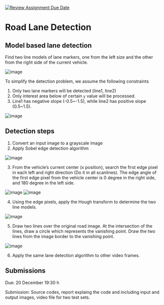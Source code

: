 [![Review Assignment Due Date](https://classroom.github.com/assets/deadline-readme-button-24ddc0f5d75046c5622901739e7c5dd533143b0c8e959d652212380cedb1ea36.svg)](https://classroom.github.com/a/KepKNfCK)
# Road Lane Detection

## Model based lane detection

Find two line models of lane markers, one from the left size and the other from the right side of the current vehicle.

![image](https://user-images.githubusercontent.com/7046889/198094792-7992c1e4-3729-4484-9b03-beb5a606380b.png)

To simplify the detection problem, we assume the following constraints
   1. Only two lane markers will be detected (line1, line2)
   2. Only interest area below of certain ```y``` value will be processed. 
   3. Line1 has negative slope (-0.5~-1.5), while line2 has positive slope (0.5~1.5).

![image](https://user-images.githubusercontent.com/7046889/198095755-b81086c1-c90c-4886-adcf-5b4880b38654.png)

## Detection steps

  1. Convert an input image to a grayscale image
  2. Apply Sobel edge detection algorithm 

![image](https://user-images.githubusercontent.com/7046889/198096068-dab3c791-bfbb-411a-b7a5-4781c2003d26.png)

  3. From the vehicle’s current center (x position), search the first edge pixel in each left and right direction (Do it in all scanlines). The edge angle of the first edge pixel from the vehicle center is 0 degree in the right side, and 180 degree in the left side. 

![image](https://user-images.githubusercontent.com/7046889/198096585-dc5da48f-783d-4034-a773-09300083cd01.png)
![image](https://user-images.githubusercontent.com/7046889/198097149-60a57e94-0743-4019-9ccc-bb678cd82dac.png)

  4. Using the edge pixels, apply the Hough transform to determine the two line models.
  
![image](https://user-images.githubusercontent.com/7046889/198097248-cef4a660-dbdd-444d-80a3-a33b26c52082.png)

  5. Draw two lines over the original road image. At the intersection of the lines, draw a circle which represents the vanishing point.  Draw the two lines from the image border to the vanishing point.  
  
![image](https://user-images.githubusercontent.com/7046889/198098128-2db5a1b4-491b-4231-a814-1aef0157fbb1.png)

  6. Apply the same lane detection algorithm to other video frames. 
  
  
## Submissions 

Due: 20 December 19:30 h

Submission: Source codes, report explaing the code and including input and output images, video file for two test sets. 



  
